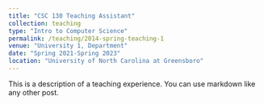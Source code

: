 ```yaml
---
title: "CSC 130 Teaching Assistant"
collection: teaching
type: "Intro to Computer Science"
permalink: /teaching/2014-spring-teaching-1
venue: "University 1, Department"
date: "Spring 2021-Spring 2023"
location: "University of North Carolina at Greensboro"
---
```


This is a description of a teaching experience. You can use markdown like any other post.
